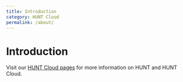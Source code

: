```yaml
---
title: Introduction
category: HUNT Cloud
permalink: /about/
---
```


# Introduction

Visit our [HUNT Cloud pages](https://www.ntnu.edu/mh/huntcloud) for more information on HUNT and HUNT Cloud.
